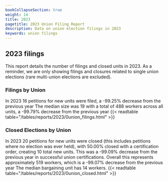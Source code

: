 ```yaml
---
bookCollapseSection: true
weight: 14
title: 2023
pagetitle: 2023 Union Filing Report
description: Data on union election filings in 2023
keywords: union filings
---
```


## 2023 filings

This report details the number of filings and closed units in 2023. As a reminder, we are only showing filings and closures related to single union elections (rare multi-union elections are excluded).

### Filings by Union
In 2023 16 petitions for new units were filed, a -99.25% decrease from the previous year The median size was 19 with a total of 488 workers across all units, a -99.79% decrease from the previous year
{{< readtable table="/tables/reports/2023/0union_filings.html" >}}

### Closed Elections by Union
In 2023 20 petitions for new units were closed (this includes petitions where no election was ever held), with 50.00% closed with a certification order, creating 10 total new units. This was a -99.09% decrease from the previous year in successful union certifications. Overall this represents approximately 519 workers, which is a -99.07% decrease from the previous year The median bargaining unit has 14 workers.
{{< readtable table="/tables/reports/2023/0union_closed.html" >}}
